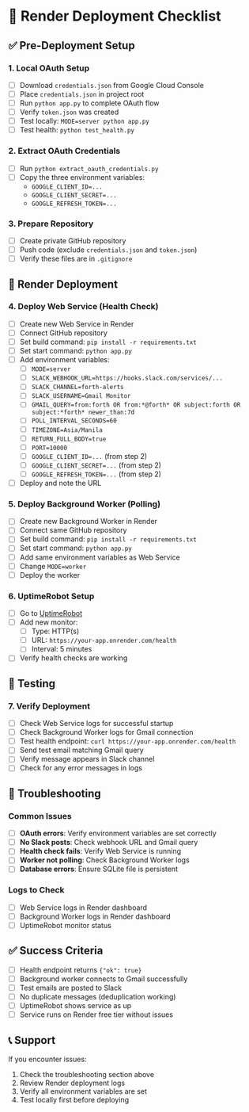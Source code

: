 # 🚀 Render Deployment Checklist

## ✅ Pre-Deployment Setup

### 1. Local OAuth Setup
- [ ] Download `credentials.json` from Google Cloud Console
- [ ] Place `credentials.json` in project root
- [ ] Run `python app.py` to complete OAuth flow
- [ ] Verify `token.json` was created
- [ ] Test locally: `MODE=server python app.py`
- [ ] Test health: `python test_health.py`

### 2. Extract OAuth Credentials
- [ ] Run `python extract_oauth_credentials.py`
- [ ] Copy the three environment variables:
  - `GOOGLE_CLIENT_ID=...`
  - `GOOGLE_CLIENT_SECRET=...`
  - `GOOGLE_REFRESH_TOKEN=...`

### 3. Prepare Repository
- [ ] Create private GitHub repository
- [ ] Push code (exclude `credentials.json` and `token.json`)
- [ ] Verify these files are in `.gitignore`

## 🚀 Render Deployment

### 4. Deploy Web Service (Health Check)
- [ ] Create new Web Service in Render
- [ ] Connect GitHub repository
- [ ] Set build command: `pip install -r requirements.txt`
- [ ] Set start command: `python app.py`
- [ ] Add environment variables:
  - [ ] `MODE=server`
  - [ ] `SLACK_WEBHOOK_URL=https://hooks.slack.com/services/...`
  - [ ] `SLACK_CHANNEL=forth-alerts`
  - [ ] `SLACK_USERNAME=Gmail Monitor`
  - [ ] `GMAIL_QUERY=from:forth OR from:*@forth* OR subject:forth OR subject:*forth* newer_than:7d`
  - [ ] `POLL_INTERVAL_SECONDS=60`
  - [ ] `TIMEZONE=Asia/Manila`
  - [ ] `RETURN_FULL_BODY=true`
  - [ ] `PORT=10000`
  - [ ] `GOOGLE_CLIENT_ID=...` (from step 2)
  - [ ] `GOOGLE_CLIENT_SECRET=...` (from step 2)
  - [ ] `GOOGLE_REFRESH_TOKEN=...` (from step 2)
- [ ] Deploy and note the URL

### 5. Deploy Background Worker (Polling)
- [ ] Create new Background Worker in Render
- [ ] Connect same GitHub repository
- [ ] Set build command: `pip install -r requirements.txt`
- [ ] Set start command: `python app.py`
- [ ] Add same environment variables as Web Service
- [ ] Change `MODE=worker`
- [ ] Deploy the worker

### 6. UptimeRobot Setup
- [ ] Go to [UptimeRobot](https://uptimerobot.com/)
- [ ] Add new monitor:
  - [ ] Type: HTTP(s)
  - [ ] URL: `https://your-app.onrender.com/health`
  - [ ] Interval: 5 minutes
- [ ] Verify health checks are working

## 🧪 Testing

### 7. Verify Deployment
- [ ] Check Web Service logs for successful startup
- [ ] Check Background Worker logs for Gmail connection
- [ ] Test health endpoint: `curl https://your-app.onrender.com/health`
- [ ] Send test email matching Gmail query
- [ ] Verify message appears in Slack channel
- [ ] Check for any error messages in logs

## 🔧 Troubleshooting

### Common Issues
- [ ] **OAuth errors**: Verify environment variables are set correctly
- [ ] **No Slack posts**: Check webhook URL and Gmail query
- [ ] **Health check fails**: Verify Web Service is running
- [ ] **Worker not polling**: Check Background Worker logs
- [ ] **Database errors**: Ensure SQLite file is persistent

### Logs to Check
- [ ] Web Service logs in Render dashboard
- [ ] Background Worker logs in Render dashboard
- [ ] UptimeRobot monitor status

## ✅ Success Criteria

- [ ] Health endpoint returns `{"ok": true}`
- [ ] Background worker connects to Gmail successfully
- [ ] Test emails are posted to Slack
- [ ] No duplicate messages (deduplication working)
- [ ] UptimeRobot shows service as up
- [ ] Service runs on Render free tier without issues

## 📞 Support

If you encounter issues:
1. Check the troubleshooting section above
2. Review Render deployment logs
3. Verify all environment variables are set
4. Test locally first before deploying

